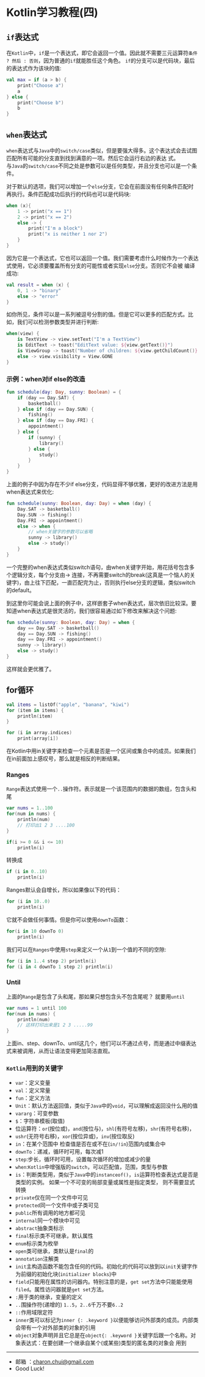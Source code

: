 Kotlin学习教程(四)
===

## `if`表达式

在`Kotlin`中，`if`是一个表达式，即它会返回一个值。因此就不需要三元运算符`条件 ? 然后 : 否则`，因为普通的`if`就能胜任这个角色。
`if`的分支可以是代码块，最后的表达式作为该块的值:   

```kotlin
val max = if (a > b) {
    print("Choose a")
    a
} else {
    print("Choose b")
    b
}
```

## `when`表达式

`when`表达式与`Java`中的`switch/case`类似，但是要强大得多。这个表达式会去试图匹配所有可能的分支直到找到满意的一项。然后它会运行右边的表达
式。      
与`Java`的`switch/case`不同之处是参数可以是任何类型，并且分支也可以是一个条件。

对于默认的选项，我们可以增加一个`else`分支，它会在前面没有任何条件匹配时再执行。条件匹配成功后执行的代码也可以是代码块:     
```kotlin
when (x){
    1 -> print("x == 1") 
    2 -> print("x == 2") 
    else -> {
        print("I'm a block")
        print("x is neither 1 nor 2")
    }
}
```

因为它是一个表达式，它也可以返回一个值。我们需要考虑什么时候作为一个表达式使用，它必须要覆盖所有分支的可能性或者实现`else`分支。否则它不会被
编译成功:   

```kotlin
val result = when (x) {
    0, 1 -> "binary"
    else -> "error"
}
```

如你所见，条件可以是一系列被逗号分割的值。但是它可以更多的匹配方式。比如，我们可以检测参数类型并进行判断:  

```kotlin
when(view) {
    is TextView -> view.setText("I'm a TextView")
    is EditText -> toast("EditText value: ${view.getText()}")
    is ViewGroup -> toast("Number of children: ${view.getChildCount()} ")
    else -> view.visibility = View.GONE
}
```

### 示例：when对if else的改造

```kotlin
fun schedule(day: Day, sunny: Boolean) = {
    if (day == Day.SAT) {
        basketball()
    } else if (day == Day.SUN) {
        fishing()
    } else if (day == Day.FRI) {
        appointment()
    } else {
        if (sunny) {
            library()
        } else {
            study()
        }
    }
}
```

上面的例子中因为存在不少if else分支，代码显得不够优雅，更好的改进方法是用when表达式来优化:  

```kotlin
fun schedule(sunny: Boolean, day: Day) = when (day) {
    Day.SAT -> basketball()
    Day.SUN -> fishing()
    Day.FRI -> appointment()
    else -> when {
        // when关键字的参数可以省略
        sunny -> library()
        else -> study()
    }
}
```

一个完整的when表达式类似switch语句，由when关键字开始，用花括号包含多个逻辑分支，每个分支由-> 连接，不再需要switch的break(这真是一个恼人的关键字)，由上往下匹配，一直匹配完为止，否则执行else分支的逻辑，类似switch的default。

到这里你可能会说上面的例子中，这样嵌套子when表达式，层次依旧比较深。要知道when表达式是很灵活的，我们很容易通过如下修改来解决这个问题:  

```kotlin
fun schedule(sunny: Boolean, day: Day) = when {
    day == Day.SAT -> basketball()
    day == Day.SUN -> fishing()
    day == Day.FRI -> appointment()
    sunny -> library()
    else -> study()
}
```

这样就会更优雅了。

## for循环

```kotlin
val items = listOf("apple", "banana", "kiwi")
for (item in items) {
    println(item)
}

for (i in array.indices)
    print(array[i])
```

在Kotlin中用in关键字来检查一个元素是否是一个区间或集合中的成员。如果我们在in前面加上感叹号，那么就是相反的判断结果。

### Ranges

`Range`表达式使用一个`..`操作符。表示就是一个该范围内的数据的数组，包含头和尾

```kotlin
var nums = 1..100 
for(num in nums) {
	println(num)
	// 打印出1 2 3 ....100
}
```

```kotlin
if(i >= 0 && i <= 10) 
    println(i)
```

转换成 

```kotlin
if (i in 0..10) 
    println(i)
```

Ranges默认会自增长，所以如果像以下的代码：

```kotlin
for (i in 10..0)
    println(i)
```

它就不会做任何事情。但是你可以使用`downTo`函数：

```kotlin
for(i in 10 downTo 0)
    println(i)
```

我们可以在`Ranges`中使用`step`来定义一个从`1`到一个值的不同的空隙:   

```kotlin
for (i in 1..4 step 2) println(i)
for (i in 4 downTo 1 step 2) println(i)
```

### Until

上面的`Range`是包含了头和尾，那如果只想包含头不包含尾呢？ 就要用`until`

```kotlin
var nums = 1 until 100
for(num in nums) {
	println(num)
	// 这样打印出来是1 2 3 .....99
}
```



上面in、step、downTo、until这几个，他们可以不通过点号，而是通过中缀表达式来被调用，从而让语法变得更加简洁直观。



### `Kotlin`用到的关键字

- `var`：定义变量
- `val`：定义常量
- `fun`：定义方法
- `Unit`：默认方法返回值，类似于`Java`中的`void`，可以理解成返回没什么用的值
- `vararg`：可变参数
- `$`：字符串模板(取值)
- 位运算符：`or`(按位或)，`and`(按位与)，`shl`(有符号左移)，`shr`(有符号右移)，
- `ushr`(无符号右移)，`xor`(按位异或)，`inv`(按位取反)
- `in`：在某个范围中 检查值是否在或不在(`in/!in`)范围内或集合中
- `downTo`：递减，循环时可用，每次减1
- `step`:步长，循环时可用，设置每次循环的增加或减少的量
- `when`:`Kotlin`中增强版的`switch`，可以匹配值，范围，类型与参数
- `is`：判断类型用，类似于`Java`中的`instanceof()`，`is`运算符检查表达式是否是类型的实例。 如果一个不可变的局部变量或属性是指定类型，
    则不需要显式转换
- `private`仅在同一个文件中可见
- `protected`同一个文件中或子类可见
- `public`所有调用的地方都可见
- `internal`同一个模块中可见
- `abstract`抽象类标示
- `final`标示类不可继承，默认属性
- `enum`标示类为枚举
- `open`类可继承，类默认是`final`的
- `annotation`注解类
- `init`主构造函数不能包含任何的代码。初始化的代码可以放到以`init`关键字作为前缀的初始化块(`initializer blocks`)中
- `field`只能用在属性的访问器内。特别注意的是，`get set`方法中只能能使用`filed`。属性访问器就是`get set`方法。
- `:`用于类的继承，变量的定义 
- `..`围操作符(递增的) `1..5`，`2..6`千万不要`6..2`
- `::`作用域限定符
- `inner`类可以标记为`inner {: .keyword }`以便能够访问外部类的成员。内部类会带有一个对外部类的对象的引用
- `object`对象声明并且它总是在`object{: .keyword }`关键字后跟一个名称。对象表达式：在要创建一个继承自某个(或某些)类型的匿名类的对象会
    用到

---

- 邮箱 ：charon.chui@gmail.com  
- Good Luck! 

